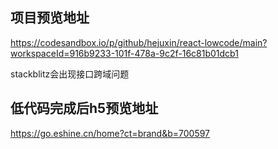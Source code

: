 ## 项目预览地址
https://codesandbox.io/p/github/hejuxin/react-lowcode/main?workspaceId=916b9233-101f-478a-9c2f-16c81b01dcb1

stackblitz会出现接口跨域问题

## 低代码完成后h5预览地址
https://go.eshine.cn/home?ct=brand&b=700597